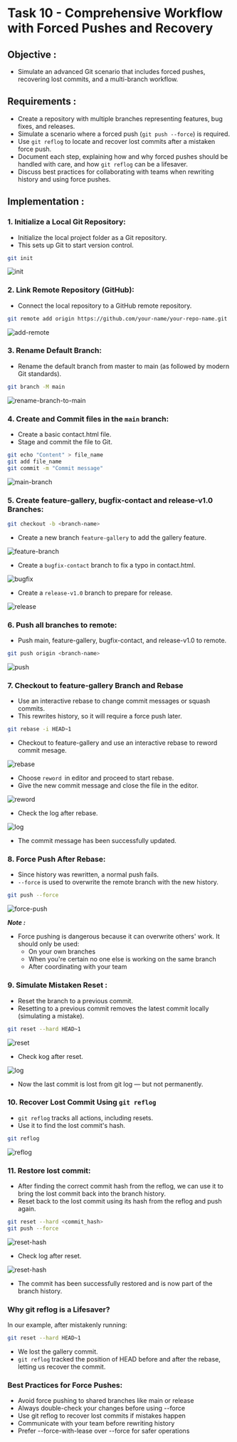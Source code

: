 # Task 10 - **Comprehensive Workflow with Forced Pushes and Recovery**

## **Objective :**
- Simulate an advanced Git scenario that includes forced pushes, recovering lost commits, and a multi-branch workflow.

## **Requirements :**
- Create a repository with multiple branches representing features, bug fixes, and releases.
- Simulate a scenario where a forced push (`git push --force`) is required.
- Use `git reflog` to locate and recover lost commits after a mistaken force push.
- Document each step, explaining how and why forced pushes should be handled with care, and how `git reflog` can be a lifesaver.
- Discuss best practices for collaborating with teams when rewriting history and using force pushes.

## **Implementation :**

### **1. Initialize a Local Git Repository:**
- Initialize the local project folder as a Git repository. 
- This sets up Git to start version control.

```sh
git init
```

![init](./init.png)

### **2. Link Remote Repository (GitHub):**
- Connect the local repository to a GitHub remote repository.

```sh
git remote add origin https://github.com/your-name/your-repo-name.git
```
![add-remote](./add-remote.png)

### **3. Rename Default Branch:**
- Rename the default branch from master to main (as followed by modern Git standards).

```sh
git branch -M main
```

![rename-branch-to-main](./rename-main.png)

### **4. Create and Commit files in the `main` branch:**
- Create a basic contact.html file.
- Stage and commit the file to Git.

```sh
git echo "Content" > file_name
git add file_name
git commit -m "Commit message"
```
 ![main-branch](./main-branch.png)

### **5. Create feature-gallery, bugfix-contact and release-v1.0 Branches:**

```sh
git checkout -b <branch-name>
```

- Create a new branch `feature-gallery` to add the gallery feature.

![feature-branch](./feature-gallery.png)

- Create a `bugfix-contact` branch to fix a typo in contact.html.

![bugfix](./bugfix-contact.png)

- Create a `release-v1.0` branch to prepare for release.

![release](./release-branch.png)


### **6. Push all branches to remote:**
- Push main, feature-gallery, bugfix-contact, and release-v1.0 to remote.

```sh
git push origin <branch-name>
```

![push](./push-branches.png)

### **7. Checkout to feature-gallery Branch and Rebase**
- Use an interactive rebase to change commit messages or squash commits.
- This rewrites history, so it will require a force push later.

```sh
git rebase -i HEAD~1
```

- Checkout to feature-gallery and use an interactive rebase to reword commit mesage.

![rebase](./rebase.png)

- Choose `reword `in editor and proceed to start rebase.
- Give the new commit message and close the file in the editor.

![reword](./reword.png)

- Check the log after rebase.

![log](./log-after-rebase.png)

- The commit message has been successfully updated.


### **8. Force Push After Rebase:**
- Since history was rewritten, a normal push fails.
- `--force` is used to overwrite the remote branch with the new history.

```sh
git push --force
```

![force-push](./force-push.png)


***Note :***
- Force pushing is dangerous because it can overwrite others' work. It should only be used:
    - On your own branches
    - When you're certain no one else is working on the same branch
    - After coordinating with your team


### **9. Simulate Mistaken Reset :**
- Reset the branch to a previous commit.
- Resetting to a previous commit removes the latest commit locally (simulating a mistake).

```sh
git reset --hard HEAD~1 
```

![reset](./reset.png)

- Check kog after reset.

![log](./log-after-reset.png)

- Now the last commit is lost from git log — but not permanently.


### **10. Recover Lost Commit Using `git reflog`**
- `git reflog` tracks all actions, including resets.
- Use it to find the lost commit's hash.

```sh
git reflog
```

![reflog](./reflog.png)


### **11. Restore lost commit:**
- After finding the correct commit hash from the reflog, we can use it to bring the lost commit back into the branch history.
- Reset back to the lost commit using its hash from the reflog and push again.

```sh
git reset --hard <commit_hash>
git push --force
```

![reset-hash](./reset-hash.png)


- Check log after reset.

![reset-hash](./log-after-reset-hash.png)

- The commit has been successfully restored and is now part of the branch history.


### **Why git reflog is a Lifesaver?**
In our example, after mistakenly running:

```sh
git reset --hard HEAD~1
```

- We lost the gallery commit. 
- `git reflog` tracked the position of HEAD before and after the rebase, letting us recover the commit.


### **Best Practices for Force Pushes:**
- Avoid force pushing to shared branches like main or release
- Always double-check your changes before using --force
- Use git reflog to recover lost commits if mistakes happen
- Communicate with your team before rewriting history
- Prefer --force-with-lease over --force for safer operations
